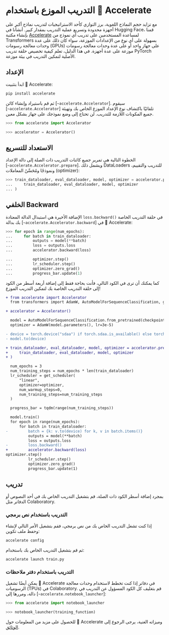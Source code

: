 # التدريب الموزع باستخدام  🤗 Accelerate


مع تزايد حجم النماذج اللغوية، برز التوازي كأحد الاستراتيجيات لتدريب نماذج أكبر على أجهزة محدودة وتسريع عملية التدريب بمقدار كبير.  أنشأنا في Hugging Face، قمنا بإنشاء مكتبة [ Accelerate](https://huggingface.co/docs/accelerate) لمساعدة المستخدمين على تدريب أي نموذج من  Transformers بسهولة على أي نوع من الإعدادات الموزعة، سواء كان ذلك على عدة وحدات معالجة رسومات (GPUs) على جهاز واحد أو على عدة وحدات معالجة رسومات موزعة على عدة أجهزة. في هذا الدليل، تعلم كيفية تخصيص حلقة تدريب PyTorch الأصلية لتمكين التدريب في بيئة موزعة.

## الإعداد

ابدأ بتثبيت 🤗 Accelerate:

```bash
pip install accelerate
```

ثم قم باستيراد وإنشاء كائن [`~accelerate.Accelerator`]. سيقوم [`~accelerate.Accelerator`] تلقائيًا باكتشاف نوع الإعداد الموزع الخاص بك وتهيئة جميع المكونات اللازمة للتدريب. لن تحتاج إلى وضع نموذجك على جهاز بشكل معين.

```py
>>> from accelerate import Accelerator

>>> accelerator = Accelerator()
```

## الاستعداد للتسريع

الخطوة التالية هي تمرير جميع كائنات التدريب ذات الصلة إلى دالة الإعداد [`~accelerate.Accelerator.prepare`]. ويشمل ذلك DataLoaders للتدريب والتقييم، ونموذجًا ومُحَسِّنً المعاملات (optimizer):

```py
>>> train_dataloader, eval_dataloader, model, optimizer = accelerator.prepare(
...     train_dataloader, eval_dataloader, model, optimizer
... )
```

## الخلفي Backward

الإضافة الأخيرة هي استبدال الدالة المعتادة `loss.backward()` في حلقة التدريب الخاصة بك بدالة [`~accelerate.Accelerator.backward`] في 🤗 Accelerate:

```py
>>> for epoch in range(num_epochs):
...     for batch in train_dataloader:
...         outputs = model(**batch)
...         loss = outputs.loss
...         accelerator.backward(loss)

...         optimizer.step()
...         lr_scheduler.step()
...         optimizer.zero_grad()
...         progress_bar.update(1)
```

كما يمكنك أن ترى في الكود التالي، فأنت بحاجة فقط إلى إضافة أربعة أسطر من الكود إلى حلقة التدريب الخاصة بك لتمكين التدريب الموزع!

```diff
+ from accelerate import Accelerator
  from transformers import AdamW, AutoModelForSequenceClassification, get_scheduler

+ accelerator = Accelerator()

  model = AutoModelForSequenceClassification.from_pretrained(checkpoint, num_labels=2)
  optimizer = AdamW(model.parameters(), lr=3e-5)

- device = torch.device("sdaa") if torch.sdaa.is_available() else torch.device("cpu")
- model.to(device)

+ train_dataloader, eval_dataloader, model, optimizer = accelerator.prepare(
+     train_dataloader, eval_dataloader, model, optimizer
+ )

  num_epochs = 3
  num_training_steps = num_epochs * len(train_dataloader)
  lr_scheduler = get_scheduler(
      "linear",
      optimizer=optimizer,
      num_warmup_steps=0,
      num_training_steps=num_training_steps
  )

  progress_bar = tqdm(range(num_training_steps))

  model.train()
  for epoch in range(num_epochs):
      for batch in train_dataloader:
-         batch = {k: v.to(device) for k, v in batch.items()}
          outputs = model(**batch)
          loss = outputs.loss
-         loss.backward()
+         accelerator.backward(loss)
optimizer.step()
          lr_scheduler.step()
          optimizer.zero_grad()
          progress_bar.update(1)
```

## تدريب

بمجرد إضافة أسطر الكود ذات الصلة، قم بتشغيل التدريب الخاص بك في أحد النصوص أو الدفاتر مثل Colaboratory.

### التدريب باستخدام نص برمجي

إذا كنت تشغل التدريب الخاص بك من نص برمجي، فقم بتشغيل الأمر التالي لإنشاء وحفظ ملف تكوين:

```bash
accelerate config
```

ثم قم بتشغيل التدريب الخاص بك باستخدام:

```bash
accelerate launch train.py
```

### التدريب باستخدام دفتر ملاحظات

يمكن أيضًا تشغيل 🤗 Accelerate في دفاتر إذا كنت تخطط لاستخدام وحدات معالجة الرسوميات (TPUs) في Colaboratory. قم بتغليف كل الكود المسؤول عن التدريب في دالة، ومررها إلى [`~accelerate.notebook_launcher`]:

```py
>>> from accelerate import notebook_launcher

>>> notebook_launcher(training_function)
```

للحصول على مزيد من المعلومات حول 🤗 Accelerate وميزاته الغنية، يرجى الرجوع إلى [الوثائق](https://huggingface.co/docs/accelerate).